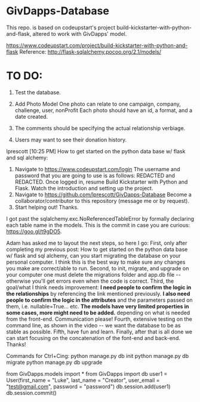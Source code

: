 # GivDapps-Database
This repo. is based on codeupstart's project build-kickstarter-with-python-and-flask, altered to work with GivDapps' model.

https://www.codeupstart.com/project/build-kickstarter-with-python-and-flask
Reference: http://flask-sqlalchemy.pocoo.org/2.1/models/

# TO DO:
1.   Test the database.
2.   Add Photo Model
     One photo can relate to one campaign, company, challenge, user, nonProfit
     Each photo should have an id, a format, and a date created.

3.   The comments should be specifying the actual relationship verbiage.
4.   Users may want to see their donation history.

lprescott [10:25 PM] 
How to get started on the python data base w/ flask and sql alchemy:
1. Navigate to https://www.codeupstart.com/login
The username and password that you are going to use is as follows: REDACTED and REDACTED. Once logged in, resume Build Kickstarter with Python and Flask. Watch the introduction and setting up the project. 
2. Navigate to https://github.com/lprescott/GivDapps-Database
Become a collaborator/contributor to this repository (message me or by request).
3. Start helping out! Thanks.

I got past the sqlalchemy.exc.NoReferencedTableError by formally declaring each table name in the models. This is the commit in case you are curious: https://goo.gl/t9gDO5. 

Adam has asked me to layout the next steps, so here I go: 
First, only after completing my previous post: How to get started on the python data base w/ flask and sql alchemy, can you start migrating the database on your personal computer. I think this is the best way to make sure any changes you make are correct/able to run. 
Second, to init, migrate, and upgrade on your computer one must delete the migrations folder and app.db file -- otherwise you'll get errors even when the code is correct. 
Third, the goal/what I think needs improvement: **I need people to confirm the logic in the relationships** by referencing the link mentioned previously. **I also need people to confirm the logic in the attributes** and the parameters passed on them, i.e. nullable=True... etc. **The models have very limited properties in some cases, more might need to be added.** depending on what is needed from the front-end. Communication please! 
Fourth, extensive testing on the command line, as shown in the video -- we want the database to be as stable as possible. Fifth, have fun and learn. 
Finally, after that is all done we can start focusing on the concatenation of the font-end and back-end. Thanks!

Commands for Ctrl+Cing:
python manage.py db init
python manage.py db migrate
python manage.py db upgrade

from GivDapps.models import *
from GivDapps import db
user1 = User(first_name = "Luke", last_name = "Creator", user_email = "test@gmail.com", password = "password")
db.session.add(user1)
db.session.commit()
